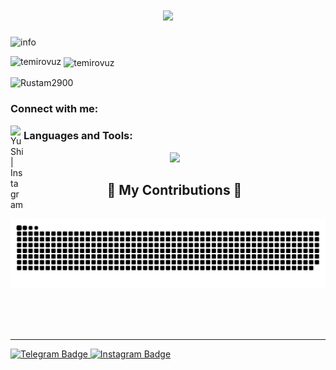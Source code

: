 


<h1 align="center">
    <img src="https://readme-typing-svg.herokuapp.com/?font=Righteous&size=35&center=true&vCenter=true&width=500&height=70&duration=4000&lines=Welcome+to!+;+My+Github+Accont;" />
</h1>

<img src="https://github-profile-summary-cards.vercel.app/api/cards/profile-details?username=Rustam2900&theme=github_dark" alt="info">

<p><img align="left" src="https://github-readme-stats.vercel.app/api/top-langs?username=Rustam2900&show_icons=true&locale=en&layout=compact" alt="temirovuz" /></p>

<p>&nbsp;<img align="center" src="https://github-readme-stats.vercel.app/api?username=Rustam2900&show_icons=true&locale=en" alt="temirovuz" /></p>


<p><img align="center" src="https://github-readme-streak-stats.herokuapp.com/?user=temirovuz" alt="Rustam2900" /></p>


<!-- [![willianrod's wakatime stats](https://github-readme-stats.vercel.app/api/wakatime?username=bekhzod&theme=github_dark&layout=compact)](https://wakatime.com/@bekhzod) -->


<h3 align="left">Connect with me:</h3>
<a href="https://t.me/Jumanazarov_Rustam"><img align="left" src="https://upload.wikimedia.org/wikipedia/commons/8/83/Telegram_2019_Logo.svg" alt="Yu Shi | Instagram" width="21px"/></a>




<h3 align="left">Languages and Tools:</h3>
<p align="center">
      <img src="https://skillicons.dev/icons?i=git,python,django,fastapi,cpp,html,css,mongodb,mysql,postgres,sqlite,postman,aws,bootstrap,docker,github,linux" />
</p>

<div align="center">
  <h2>🐍 My Contributions 🐍</h2>
  <br>
  <img alt="snake eating my contributions" src="https://raw.githubusercontent.com/salesp07/salesp07/output/github-contribution-grid-snake.svg" />
  
  <br/><br/><br/>
</div>

<hr/>
<div id="badges">
  <a href="https://t.me/Jumanazarov_Rustam">
    <img src="https://img.shields.io/badge/Telegram-blue?style=for-the-badge&logo=telegram&logoColor=white" alt="Telegram Badge"/>
  </a>
  <a href="https://www.instagram.com/rustam__2900/">
    <img src="https://img.shields.io/badge/Instagram-purple?style=for-the-badge&logo=instagram&logoColor=white" alt="Instagram Badge"/>
  </a>
</div>
